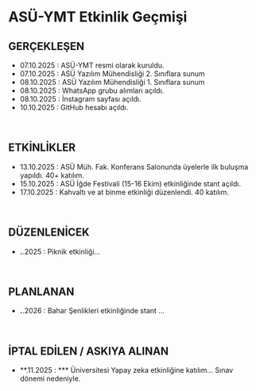 # ASÜ-YMT Etkinlik Geçmişi

## GERÇEKLEŞEN

- 07.10.2025 : ASÜ-YMT resmi olarak kuruldu.
- 07.10.2025 : ASÜ Yazılım Mühendisliği 2. Sınıflara sunum
- 08.10.2025 : ASÜ Yazılım Mühendisliği 1. Sınıflara sunum
- 08.10.2025 : WhatsApp grubu alımları açıldı.
- 08.10.2025 : İnstagram sayfası açıldı.
- 10.10.2025 : GitHub hesabı açıldı.

<br>

## ETKİNLİKLER

- 13.10.2025 : ASÜ Müh. Fak. Konferans Salonunda üyelerle ilk buluşma yapıldı. 40+ katılım.
- 15.10.2025 : ASÜ İğde Festivali (15-16 Ekim) etkinliğinde stant açıldı. 
- 17.10.2025 : Kahvaltı ve at binme etkinliği düzenlendi. 40 katılım.


<br>

## DÜZENLENİCEK

- **.**.2025 : Piknik etkinliği...

<br>

## PLANLANAN

- **.**.2026 : Bahar Şenlikleri etkinliğinde stant ...


<br>

## İPTAL EDİLEN / ASKIYA ALINAN

- **.11.2025 : *** Üniversitesi Yapay zeka etkinliğine katılım... Sınav dönemi nedeniyle.
